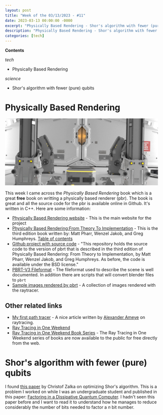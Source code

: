 ```yaml
---
layout: post
title: "Week of the 03/13/2023 - #11"
date: 2023-03-13 00:00:00 -0000
excerpt: "Physically Based Rendering - Shor's algorithm with fewer (pure) qubits"
description: "Physically Based Rendering - Shor's algorithm with fewer (pure) qubits"
categories: [tech]
---
```



**Contents**

*tech*

- Physically Based Rendering

*science*

- Shor's algorithm with fewer (pure) qubits


# Physically Based Rendering

![A frame converted from Beeple's amazing Zero-Day animation](/assets/imgs/2023-03-13/measure-one-380.jpg)

This week I came across the *Physically Based Rendering* book which is a great **free** book on writting a physically based renderer (pbr). The book is great and all the source code for the pbr is available online in Github. It's written in C++. Here are some information:

- [Physically Based Rendering website](https://pbrt.org/) - This is the main website for the project
- [Physically Based Rendering:From Theory To Implementation](https://pbr-book.org/) - This is the third edition book written by: Matt Pharr, Wenzel Jakob, and Greg Humphreys. [Table of contents](https://pbr-book.org/3ed-2018/contents)
- [Github project with source code](https://github.com/mmp/pbrt-v3) - "This repository holds the source code to the version of pbrt that is described in the third edition of Physically Based Rendering: From Theory to Implementation, by Matt Pharr, Wenzel Jakob, and Greg Humphreys. As before, the code is available under the BSD license."
- [PBRT-V3 Fileformat](https://pbrt.org/fileformat-v3) - The fileformat used to describe the scene is well documented. In addition there are scripts that will convert blender files to `pbrt`
- [Sample images rendered by pbrt](https://pbrt.org/scenes-v3) - A collection of images rendered with the raytracer.

## Other related links

- [My first path tracer](https://alexanderameye.github.io/notes/path-tracer/) -  A nice article written by [Alexander Ameye](https://alexanderameye.github.io/about/) on raytracing.
- [Ray Tracing in One Weekend](https://raytracing.github.io/books/RayTracingInOneWeekend.html#dielectrics)
- [Ray Tracing in One Weekend Book Series](https://github.com/RayTracing/raytracing.github.io/) - The Ray Tracing in One Weekend series of books are now available to the public for free directly from the web.

# Shor's algorithm with fewer (pure) qubits

I found [this paper](https://arxiv.org/abs/quant-ph/0601097) by Christof Zalka on optimizing Shor's algorithm. This is a problem I worked on while I was an undergraduate student and published in this paper: [Factoring in a Dissipative Quantum Computer](https://arxiv.org/abs/quant-ph/9601021). I hadn't seen this paper before and I want to read it to understand how he manages to reduce considerably the number of bits needed to factor a *n* bit number.
